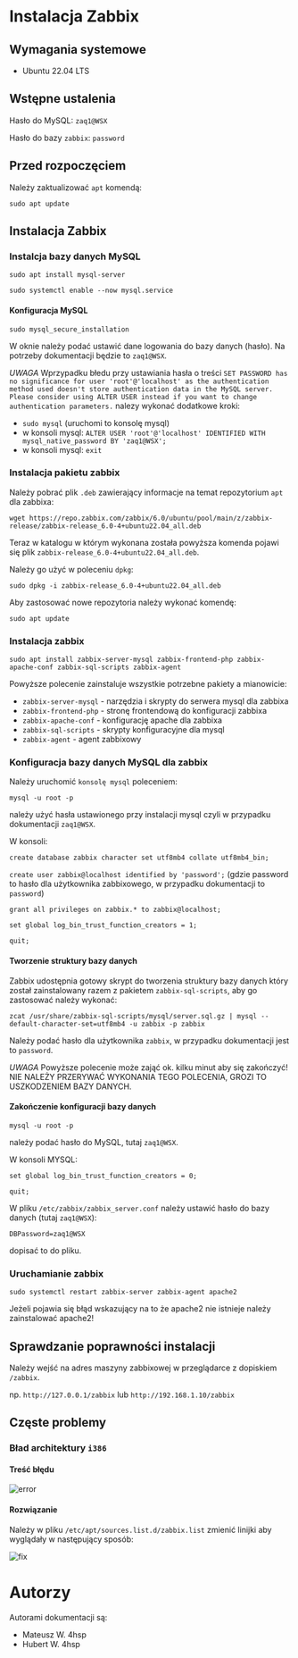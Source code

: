 # Instalacja Zabbix

## Wymagania systemowe

 - Ubuntu 22.04 LTS

## Wstępne ustalenia

Hasło do MySQL: `zaq1@WSX`

Hasło do bazy `zabbix`: `password`

## Przed rozpoczęciem

Należy zaktualizować `apt` komendą:

`sudo apt update`

## Instalacja Zabbix

### Instalcja bazy danych MySQL

`sudo apt install mysql-server`

`sudo systemctl enable --now mysql.service`

#### Konfiguracja MySQL

`sudo mysql_secure_installation`

W oknie należy podać ustawić dane logowania do bazy danych (hasło). Na potrzeby dokumentacji będzie to `zaq1@WSX`.

*UWAGA* Wprzypadku błedu przy ustawiania hasła o treści `SET PASSWORD has no significance for user 'root'@'localhost' as the authentication method used doesn't store authentication data in the MySQL server. Please consider using ALTER USER instead if you want to change authentication parameters.` nalezy wykonać dodatkowe kroki:

 - `sudo mysql` (uruchomi to konsolę mysql)
 - w konsoli mysql: `ALTER USER 'root'@'localhost' IDENTIFIED WITH mysql_native_password BY 'zaq1@WSX';`
 - w konsoli mysql: `exit`

### Instalacja pakietu zabbix

Należy pobrać plik `.deb` zawierający informacje na temat repozytorium `apt` dla zabbixa:

`wget https://repo.zabbix.com/zabbix/6.0/ubuntu/pool/main/z/zabbix-release/zabbix-release_6.0-4+ubuntu22.04_all.deb`

Teraz w katalogu w którym wykonana została powyższa komenda pojawi się plik `zabbix-release_6.0-4+ubuntu22.04_all.deb`.

Należy go użyć w poleceniu `dpkg`:

`sudo dpkg -i zabbix-release_6.0-4+ubuntu22.04_all.deb`

Aby zastosować nowe repozytoria należy wykonać komendę:

`sudo apt update`

### Instalacja zabbix

`sudo apt install zabbix-server-mysql zabbix-frontend-php zabbix-apache-conf zabbix-sql-scripts zabbix-agent`

Powyższe polecenie zainstaluje wszystkie potrzebne pakiety a mianowicie:

 - `zabbix-server-mysql` - narzędzia i skrypty do serwera mysql dla zabbixa
 - `zabbix-frontend-php` - stronę frontendową do konfiguracji zabbixa
 - `zabbix-apache-conf` - konfigurację apache dla zabbixa
 - `zabbix-sql-scripts` - skrypty konfiguracyjne dla mysql
 - `zabbix-agent` - agent zabbixowy

### Konfiguracja bazy danych MySQL dla zabbix

Należy uruchomić `konsolę mysql` poleceniem:

`mysql -u root -p`

należy użyć hasła ustawionego przy instalacji mysql czyli w przypadku dokumentacji `zaq1@WSX`.

W konsoli:

`create database zabbix character set utf8mb4 collate utf8mb4_bin;`

`create user zabbix@localhost identified by 'password';` (gdzie password to hasło dla użytkownika zabbixowego, w przypadku dokumentacji to `password`)

`grant all privileges on zabbix.* to zabbix@localhost;`

`set global log_bin_trust_function_creators = 1;`

`quit;`

#### Tworzenie struktury bazy danych

Zabbix udostępnia gotowy skrypt do tworzenia struktury bazy danych który został zainstalowany razem z pakietem `zabbix-sql-scripts`, aby go zastosować należy wykonać:

`zcat /usr/share/zabbix-sql-scripts/mysql/server.sql.gz | mysql --default-character-set=utf8mb4 -u zabbix -p zabbix`


Należy podać hasło dla użytkownika `zabbix`, w przypadku dokumentacji jest to `password`.

*UWAGA* Powyższe polecenie może zająć ok. kilku minut aby się zakończyć! NIE NALEŻY PRZERYWAĆ WYKONANIA TEGO POLECENIA, GROZI TO USZKODZENIEM BAZY DANYCH.

#### Zakończenie konfiguracji bazy danych

`mysql -u root -p`

należy podać hasło do MySQL, tutaj `zaq1@WSX`.

W konsoli MYSQL:

`set global log_bin_trust_function_creators = 0;`

`quit;`

W pliku `/etc/zabbix/zabbix_server.conf` należy ustawić hasło do bazy danych (tutaj `zaq1@WSX`):

`DBPassword=zaq1@WSX`

dopisać to do pliku.

### Uruchamianie zabbix

`sudo systemctl restart zabbix-server zabbix-agent apache2`

Jeżeli pojawia się błąd wskazujący na to że apache2 nie istnieje należy zainstalować apache2!

## Sprawdzanie poprawności instalacji

Należy wejść na adres maszyny zabbixowej w przeglądarce z dopiskiem `/zabbix`.

np. `http://127.0.0.1/zabbix` lub `http://192.168.1.10/zabbix`

## Częste problemy

### Bład architektury `i386`

#### Treść błędu

![error](https://user-images.githubusercontent.com/76630571/234982000-402154cc-8093-4c5b-a0ec-2a2d1b9c01c8.png)

#### Rozwiązanie

Należy w pliku `/etc/apt/sources.list.d/zabbix.list` zmienić linijki aby wyglądały w następujący sposób:

![fix](https://user-images.githubusercontent.com/76630571/234983093-fce6858b-f687-49c7-8a9c-e2c5dd1a1716.png)

# Autorzy

Autorami dokumentacji są:

 - Mateusz W. 4hsp
 - Hubert W. 4hsp
